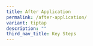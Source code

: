```yaml
---
title: After Application
permalink: /after-application/
variant: tiptap
description: ""
third_nav_title: Key Steps
---
```

<p></p>